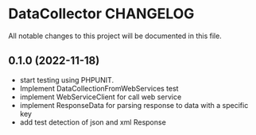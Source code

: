 # DataCollector CHANGELOG

All notable changes to this project will be documented in this file.

## 0.1.0 (2022-11-18)

- start testing using PHPUNIT.
- Implement DataCollectionFromWebServices test
- implement WebServiceClient for call web service
- implement ResponseData for parsing response to data with a specific key
- add test detection of json and xml Response
